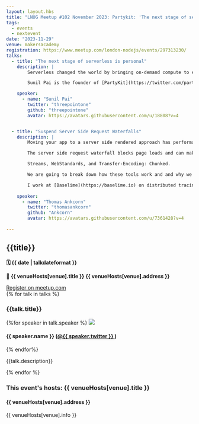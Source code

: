 ```yaml
---
layout: layout.hbs
title: "LNUG Meetup #102 November 2023: Partykit: 'The next stage of serverless is personal' and 'Suspend Server Side Request Waterfalls' with HonoJS"
tags:
  - events
  - nextevent
date: "2023-11-29"
venue: makersacademy
registration: https://www.meetup.com/london-nodejs/events/297313230/
talks:
  - title: "The next stage of serverless is personal"
    description: |
        Serverless changed the world by bringing on-demand compute to everyone across the planet, but with tradeoffs, making certain architectures like multiplayer and collaboration much harder to implement. The next evolution aims to fix these problems, and is available today. In this talk we'll talk about the details of this evolution, and see what new capabilities and tradeoffs arise. 

        Sunil Pai is the founder of [PartyKit](https://twitter.com/partykit_io), an open source platform for building  real-time, collaborative, multiplayer apps. You can find him at [@threepointone](https://twitter.com/threepointone/) and [@partykit_io](https://twitter.com/partykit_io)

    speaker:
      - name: "Sunil Pai"
        twitter: "threepointone"
        github: "threepointone"
        avatar: https://avatars.githubusercontent.com/u/18808?v=4


  - title: "Suspend Server Side Request Waterfalls"
    description: |
        Moving your app to a server side rendered approach has performance pitfalls people are not talking about enough. 

        The server side request waterfall blocks page loads and can make the UX bad. But what can we do other than move data fetching back to the client? 

        Streams, WebStandards, and Transfer-Encoding: Chunked. 

        We are going to break down how these tools work and and why we would use them and finally I am going to show how [HonoJS](https://github.com/honojs/hono) helps package up these tools to provide an easy-to-use and familiar API to solve this problem.

        I work at [Baselime](https://baselime.io) on distributed tracing and observability for Node.JS applications and Occasionally help organise LNUG.
        
    speaker:
      - name: "Thomas Ankcorn"
        twitter: "thomasankcorn"
        github: "Ankcorn"
        avatar: https://avatars.githubusercontent.com/u/7361428?v=4
  
---
```


<div class="event-detail">
<h2>{{title}}
</h2>
<p>
<strong>🗓 {{ date  |  talkdateformat }}</strong>
</p>
<p>
<strong>
🏢 {{ venueHosts[venue].title }}
{{ venueHosts[venue].address }}
</strong>
</p>

<div >
<a class="lnug-ticket cta" href="{{registration}}" target="_blank">Register on meetup.com</a>
</div>
<div class="talks">
{% for talk in talks %}
<div class="talk">

<h3>{{talk.title}}
</h3>

{%for speaker in talk.speaker %}
<img src="{{speaker.avatar}}" class="bio-pic"/>

<h4>{{ speaker.name }}
(<a href="https://twitter.com/{{speaker.twitter}}">@{{ speaker.twitter }}
</a>)</h4>
{% endfor%}

{{talk.description}}

</div>
{% endfor %}

</div>

<div class="event-hosts">

### This event's hosts: {{ venueHosts[venue].title }}

#### {{ venueHosts[venue].address }}

{{ venueHosts[venue].info }}

</div>

</div>
